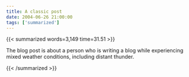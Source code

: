 ```yaml
---
title: A classic post
date: 2004-06-26 21:00:00
tags: ['summarized']
---
```


{{< summarized words=3,149 time=31.51 >}}

The blog post is about a person who is writing a blog while experiencing mixed weather conditions, including distant thunder.

{{< /summarized >}}